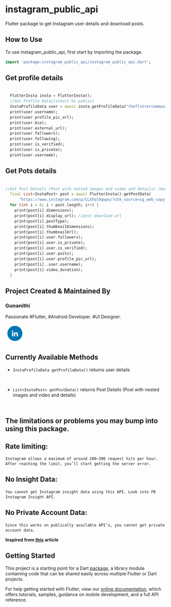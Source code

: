 # instagram_public_api

Flutter package to get Instagram user details and download posts.

## How to Use 

To use instagram_public_api, first start by importing the package.
```dart
import 'package:instagram_public_api/instagram_public_api.dart';
```
## Get profile details

```dart

  FlutterInsta insta = FlutterInsta();
  //Get Profile Details(must be public)
  InstaProfileData user = await insta.getProfileData("thefluttercommunity");
  print(user.username);
  print(user.profile_pic_url);
  print(user.bio);
  print(user.external_url);
  print(user.followers);
  print(user.following);
  print(user.is_verified);
  print(user.is_private);
  print(user.username);

```
## Get Pots details

```dart

//Get Post Details (Post with nested images and video and details) (must be public)
  final List<InstaPost> post = await FlutterInsta().getPostData(
      "https://www.instagram.com/p/CLXXql8gwpo/?utm_source=ig_web_copy_link");
  for (int i = 0; i < post.length; i++) {
    print(post[i].dimensions);
    print(post[i].display_url); //post download url
    print(post[i].postType);
    print(post[i].thumbnailDimensions);
    print(post[i].thumbnailUrl);
    print(post[i].user.followers);
    print(post[i].user.is_private);
    print(post[i].user.is_verified);
    print(post[i].user.posts);
    print(post[i].user.profile_pic_url);
    print(post[i]..user.username);
    print(post[i].video_duration);
  }

```

## Project Created & Maintained By

### Gunanithi

Passionate #Flutter, #Android Developer. #UI Designer.


<a href="https://www.linkedin.com/in/gunanithi-cs/"><img src="https://github.com/aritraroy/social-icons/blob/master/linkedin-icon.png?raw=true" width="60"></a>


## Currently Available Methods
- `InstaProfileData getProfileData()` returns user details
</br>

- `List<InstaPost> getPostData()` returns Post Details (Post with nested images and video and details)
</br>

## The limitations or problems you may bump into using this package.

## Rate limiting: 
    Instagram allows a maximum of around 200–300 request hits per hour. After reaching the limit, you’ll start getting the server error.
## No Insight Data: 
    You cannot get Instagram insight data using this API. Look into FB Instagram Insight API.
## No Private Account Data: 
    Since this works on publically available API’s, you cannot get private account data.


**Inspired from [this](https://medium.com/@vasu.pal/crawl-instagram-profiles-and-posts-the-most-efficient-way-possible-without-fb-graph-api-7ea270b11e74) article**

## Getting Started

This project is a starting point for a Dart
[package](https://flutter.dev/developing-packages/),
a library module containing code that can be shared easily across
multiple Flutter or Dart projects.

For help getting started with Flutter, view our 
[online documentation](https://flutter.dev/docs), which offers tutorials, 
samples, guidance on mobile development, and a full API reference.
